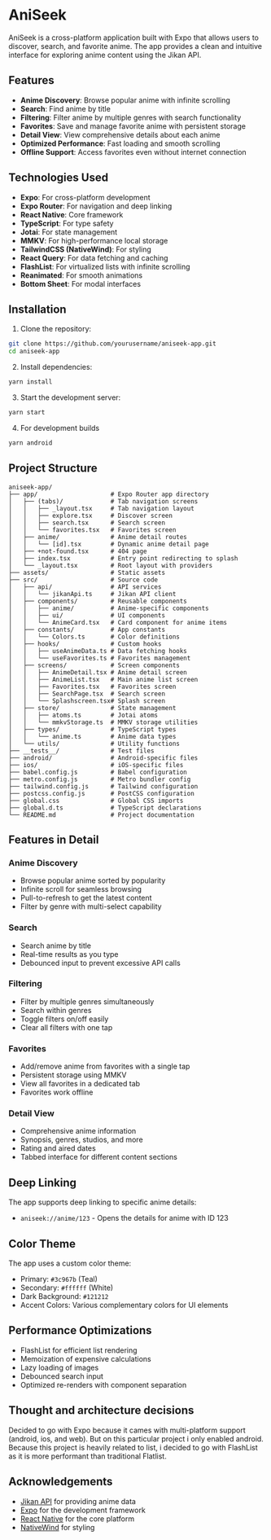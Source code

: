 # AniSeek

AniSeek is a cross-platform application built with Expo that allows users to discover, search, and favorite anime. The app provides a clean and intuitive interface for exploring anime content using the Jikan API.

## Features

- **Anime Discovery**: Browse popular anime with infinite scrolling
- **Search**: Find anime by title
- **Filtering**: Filter anime by multiple genres with search functionality
- **Favorites**: Save and manage favorite anime with persistent storage
- **Detail View**: View comprehensive details about each anime
- **Optimized Performance**: Fast loading and smooth scrolling
- **Offline Support**: Access favorites even without internet connection

## Technologies Used

- **Expo**: For cross-platform development
- **Expo Router**: For navigation and deep linking
- **React Native**: Core framework
- **TypeScript**: For type safety
- **Jotai**: For state management
- **MMKV**: For high-performance local storage
- **TailwindCSS (NativeWind)**: For styling
- **React Query**: For data fetching and caching
- **FlashList**: For virtualized lists with infinite scrolling
- **Reanimated**: For smooth animations
- **Bottom Sheet**: For modal interfaces

## Installation

1. Clone the repository:

```bash
git clone https://github.com/yourusername/aniseek-app.git
cd aniseek-app
```

2. Install dependencies:

```bash
yarn install
```

3. Start the development server:

```bash
yarn start
```

4. For development builds

```bash
yarn android
```

## Project Structure

```
aniseek-app/
├── app/                    # Expo Router app directory
│   ├── (tabs)/             # Tab navigation screens
│   │   ├── _layout.tsx     # Tab navigation layout
│   │   ├── explore.tsx     # Discover screen
│   │   ├── search.tsx      # Search screen
│   │   └── favorites.tsx   # Favorites screen
│   ├── anime/              # Anime detail routes
│   │   └── [id].tsx        # Dynamic anime detail page
│   ├── +not-found.tsx      # 404 page
│   ├── index.tsx           # Entry point redirecting to splash
│   └── _layout.tsx         # Root layout with providers
├── assets/                 # Static assets
├── src/                    # Source code
│   ├── api/                # API services
│   │   └── jikanApi.ts     # Jikan API client
│   ├── components/         # Reusable components
│   │   ├── anime/          # Anime-specific components
│   │   ├── ui/             # UI components
│   │   └── AnimeCard.tsx   # Card component for anime items
│   ├── constants/          # App constants
│   │   └── Colors.ts       # Color definitions
│   ├── hooks/              # Custom hooks
│   │   ├── useAnimeData.ts # Data fetching hooks
│   │   └── useFavorites.ts # Favorites management
│   ├── screens/            # Screen components
│   │   ├── AnimeDetail.tsx # Anime detail screen
│   │   ├── AnimeList.tsx   # Main anime list screen
│   │   ├── Favorites.tsx   # Favorites screen
│   │   ├── SearchPage.tsx  # Search screen
│   │   └── Splashscreen.tsx# Splash screen
│   ├── store/              # State management
│   │   ├── atoms.ts        # Jotai atoms
│   │   └── mmkvStorage.ts  # MMKV storage utilities
│   ├── types/              # TypeScript types
│   │   └── anime.ts        # Anime data types
│   └── utils/              # Utility functions
├── __tests__/              # Test files
├── android/                # Android-specific files
├── ios/                    # iOS-specific files
├── babel.config.js         # Babel configuration
├── metro.config.js         # Metro bundler config
├── tailwind.config.js      # Tailwind configuration
├── postcss.config.js       # PostCSS configuration
├── global.css              # Global CSS imports
├── global.d.ts             # TypeScript declarations
└── README.md               # Project documentation
```

## Features in Detail

### Anime Discovery

- Browse popular anime sorted by popularity
- Infinite scroll for seamless browsing
- Pull-to-refresh to get the latest content
- Filter by genre with multi-select capability

### Search

- Search anime by title
- Real-time results as you type
- Debounced input to prevent excessive API calls

### Filtering

- Filter by multiple genres simultaneously
- Search within genres
- Toggle filters on/off easily
- Clear all filters with one tap

### Favorites

- Add/remove anime from favorites with a single tap
- Persistent storage using MMKV
- View all favorites in a dedicated tab
- Favorites work offline

### Detail View

- Comprehensive anime information
- Synopsis, genres, studios, and more
- Rating and aired dates
- Tabbed interface for different content sections

## Deep Linking

The app supports deep linking to specific anime details:

- `aniseek://anime/123` - Opens the details for anime with ID 123

## Color Theme

The app uses a custom color theme:

- Primary: `#3c967b` (Teal)
- Secondary: `#ffffff` (White)
- Dark Background: `#121212`
- Accent Colors: Various complementary colors for UI elements

## Performance Optimizations

- FlashList for efficient list rendering
- Memoization of expensive calculations
- Lazy loading of images
- Debounced search input
- Optimized re-renders with component separation

## Thought and architecture decisions

Decided to go with Expo because it cames with multi-platform support (android, ios, and web). But on this particular project i only enabled android.
Because this project is heavily related to list, i decided to go with FlashList as it is more performant than traditional Flatlist.

## Acknowledgements

- [Jikan API](https://jikan.moe/) for providing anime data
- [Expo](https://expo.dev/) for the development framework
- [React Native](https://reactnative.dev/) for the core platform
- [NativeWind](https://www.nativewind.dev/) for styling
